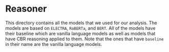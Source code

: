 # Reasoner

This directory contains all the models that we used for our analysis. The models are based on `ELECTRA`, `RoBERTa`, and `BERT`. All of the models have their baseline which are vanilla language models as well as models that have CBR reasoning applied to them. Note that the ones that have `baseline` in their name are the vanilla language models.